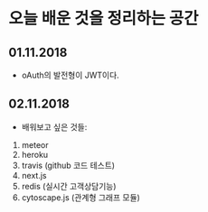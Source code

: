 오늘 배운 것을 정리하는 공간
====

## 01.11.2018
* oAuth의 발전형이 JWT이다.

## 02.11.2018
* 배워보고 싶은 것들: 
1. meteor
2. heroku
3. travis (github 코드 테스트)
4. next.js
5. redis (실시간 고객상담기능)
6. cytoscape.js (관계형 그래프 모듈) 
